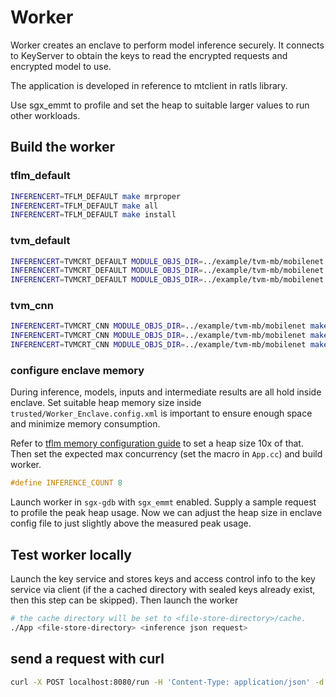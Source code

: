 # Worker

Worker creates an enclave to perform model inference securely. It connects to KeyServer to obtain the keys to read the encrypted requests and encrypted model to use.

The application is developed in reference to mtclient in ratls library.

Use sgx_emmt to profile and set the heap to suitable larger values to run other workloads.

## Build the worker

### tflm_default

```sh
INFERENCERT=TFLM_DEFAULT make mrproper
INFERENCERT=TFLM_DEFAULT make all
INFERENCERT=TFLM_DEFAULT make install
```

### tvm_default

```sh
INFERENCERT=TVMCRT_DEFAULT MODULE_OBJS_DIR=../example/tvm-mb/mobilenet make mrproper
INFERENCERT=TVMCRT_DEFAULT MODULE_OBJS_DIR=../example/tvm-mb/mobilenet make all
INFERENCERT=TVMCRT_DEFAULT MODULE_OBJS_DIR=../example/tvm-mb/mobilenet make install
```

### tvm_cnn

```sh
INFERENCERT=TVMCRT_CNN MODULE_OBJS_DIR=../example/tvm-mb/mobilenet make mrproper
INFERENCERT=TVMCRT_CNN MODULE_OBJS_DIR=../example/tvm-mb/mobilenet make all
INFERENCERT=TVMCRT_CNN MODULE_OBJS_DIR=../example/tvm-mb/mobilenet make install
```

### configure enclave memory

During inference, models, inputs and intermediate results are all hold inside enclave. Set suitable heap memory size inside `trusted/Worker_Enclave.config.xml` is important to ensure enough space and minimize memory consumption.

Refer to [tflm memory configuration guide](../models/README.md#configure-tflm-interpreter-memory) to set a heap size 10x of that. Then set the expected max concurrency (set the macro in `App.cc`) and build worker.

```cpp
#define INFERENCE_COUNT 8
```

Launch worker in `sgx-gdb` with `sgx_emmt` enabled. Supply a sample request to profile the peak heap usage. Now we can adjust the heap size in enclave config file to just slightly above the measured peak usage.

## Test worker locally

Launch the key service and stores keys and access control info to the key service via client (if the a cached directory with sealed keys already exist, then this step can be skipped). Then launch the worker

```bash
# the cache directory will be set to <file-store-directory>/cache.
./App <file-store-directory> <inference json request>
```

## send a request with curl

```sh
curl -X POST localhost:8080/run -H 'Content-Type: application/json' -d @examples/tvmcrt/mobilenet/ow_run_req.json
```
